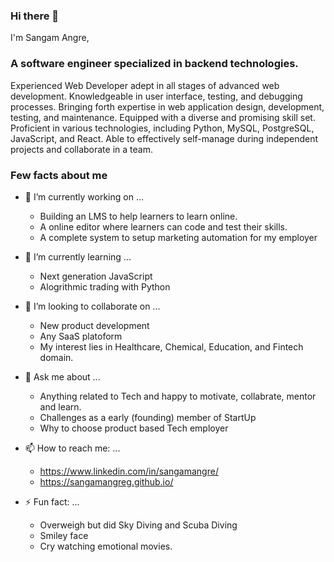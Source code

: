 ### Hi there 👋

I'm Sangam Angre,

### A software engineer specialized in backend technologies.

Experienced Web Developer adept in all stages of advanced web development. Knowledgeable in user interface, testing, and debugging processes. Bringing forth expertise in web application design, development, testing, and maintenance. Equipped with a diverse and promising skill set. Proficient in various technologies, including Python, MySQL, PostgreSQL, JavaScript, and React. Able to effectively self-manage during independent projects and collaborate in a team.
  

### Few facts about me
- 🔭 I’m currently working on ...
  - Building an LMS to help learners to learn online.
  - A online editor where learners can code and test their skills.
  - A complete system to setup marketing automation for my employer


- 🌱 I’m currently learning ...
  - Next generation JavaScript
  - Alogrithmic trading with Python

- 👯 I’m looking to collaborate on ...
  - New product development
  - Any SaaS platoform
  - My interest lies in Healthcare, Chemical, Education, and Fintech domain.
  
- 💬 Ask me about ...
  - Anything related to Tech and happy to motivate, collabrate, mentor and learn.
  - Challenges as a early (founding) member of StartUp
  - Why to choose product based Tech employer

- 📫 How to reach me: ...
  - https://www.linkedin.com/in/sangamangre/
  - https://sangamangreg.github.io/ 

- ⚡ Fun fact: ...
  - Overweigh but did Sky Diving and Scuba Diving
  - Smiley face
  - Cry watching emotional movies.
